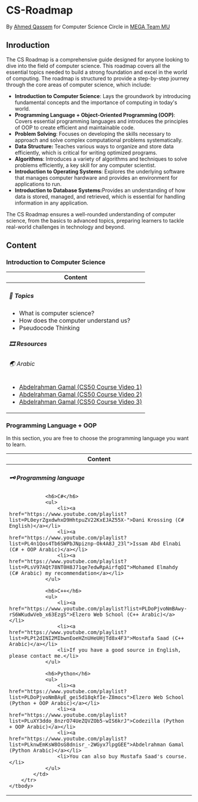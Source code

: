 # CS-Roadmap

By [Ahmed Qassem](#) for Computer Science Circle in [MEGA Team MU](https://www.facebook.com/megateam.mu18)

## Inroduction
The CS Roadmap is a comprehensive guide designed for anyone looking to dive into the field of computer science. This roadmap covers all the essential topics needed to build a strong foundation and excel in the world of computing. The roadmap is structured to provide a step-by-step journey through the core areas of computer science, which include:
<ul>
                    <li><b>Introduction to Computer Science</b>: Lays the groundwork by introducing fundamental concepts and the importance of computing in today's world.</li>
                    <li><b>Programming Language + Object-Oriented Programming (OOP)</b>: Covers essential programming languages and introduces the principles of OOP to create efficient and maintainable code.</li>
                    <li><b>Problem Solving</b>: Focuses on developing the skills necessary to approach and solve complex computational problems systematically.</li>
                    <li><b>Data Structure: </b>Teaches various ways to organize and store data efficiently, which is critical for writing optimized programs.</li>
                    <li><b>Algorithms</b>: Introduces a variety of algorithms and techniques to solve problems efficiently, a key skill for any computer scientist.</li>
                    <li><b>Introduction to Operating Systems</b>: Explores the underlying software that manages computer hardware and provides an environment for applications to run.</li>
                    <li><b>Introduction to Database Systems:</b>Provides an understanding of how data is stored, managed, and retrieved, which is essential for handling information in any application.

</li>
</ul>

The CS Roadmap ensures a well-rounded understanding of computer science, from the basics to advanced topics, preparing learners to tackle real-world challenges in technology and beyond.
## Content

### Introduction to Computer Science

<table>
    <thead>
        <tr>
            <th>Content</th>
        </tr>
    </thead>
    <tbody>
        <tr>
            <td>
                <h5>🎯 Topics</h5>
                <ul>
                    <li>What is computer science?</li>
                    <li>How does the computer understand us?</li>
                    <li>Pseudocode Thinking</li>
                </ul>
                <h5>🎞️ Resources</h5>
                <h6>🌏 Arabic</h6>
                <ul>
                    <li><a href="https://youtu.be/baLMODtYFog?si=wOBuHGIxcVfoDaXD">Abdelrahman Gamal (CS50 Course Video 1)</a></li>
                    <li><a href="https://youtu.be/o0jttG2c49M?si=YreL6IMTfgyBxqlx">Abdelrahman Gamal (CS50 Course Video 2)</a></li>
                    <li><a href="https://youtu.be/IYEkbGhabfk?si=qZn8f7Ox4z5Z6dop">Abdelrahman Gamal (CS50 Course Video 3)</a></li>
                </ul>
            </td>
        </tr>
    </tbody>
</table>

### Programming Language + OOP

In this section, you are free to choose the programming language you want to learn.

<table>
    <thead>
        <tr>
            <th>Content</th>
        </tr>
    </thead>
    <tbody>
        <tr>
            <td>
                <h5>🗝 Programming language</h5>
                
                <h6>C#</h6>
                <ul>
                    <li><a href="https://www.youtube.com/playlist?list=PL0eyrZgxdwhxD9HhtpuZV22KxEJAZ55X-">Dani Krossing (C# English)</a></li>
                    <li><a href="https://www.youtube.com/playlist?list=PL4n1Qos4Tb6SWPbJNpiznp-Ok4A8J_23l">Issam Abd Elnabi (C# + OOP Arabic)</a></li>
                    <li><a href="https://www.youtube.com/playlist?list=PLsV97AQt78NT0H8J71qe7edwRpAirfqOI">Mohamed Elmahdy (C# Arabic) my recommendation</a></li>
                </ul>
                
                <h6>C++</h6>
                <ul>
                    <li><a href="https://www.youtube.com/playlist?list=PLDoPjvoNmBAwy-rS6WKudwVeb_x63EzgS">Elzero Web School (C++ Arabic)</a></li>
                    <li><a href="https://www.youtube.com/playlist?list=PLPt2dINI2MIbwnEoeHZnUHeUHjTd8x4F3">Mostafa Saad (C++ Arabic)</a></li>
                    <li>If you have a good source in English, please contact me.</li>
                </ul>
                
                <h6>Python</h6>
                <ul>
                    <li><a href="https://www.youtube.com/playlist?list=PLDoPjvoNmBAyE_gei5d18qkfIe-Z8mocs">Elzero Web School (Python + OOP Arabic)</a></li>
                    <li><a href="https://www.youtube.com/playlist?list=PLuXY3ddo_8nzrO74UeZQVZOb5-wIS6krJ">Codezilla (Python + OOP Arabic)</a></li>
                    <li><a href="https://www.youtube.com/playlist?list=PLknwEmKsW8OsG8dnisr_-2WGyx7lpgGEE">Abdelrahman Gamal (Python Arabic)</a></li>
                    <li>You can also buy Mustafa Saad's course.</li>
                </ul>
            </td>
        </tr>
    </tbody>
</table>


